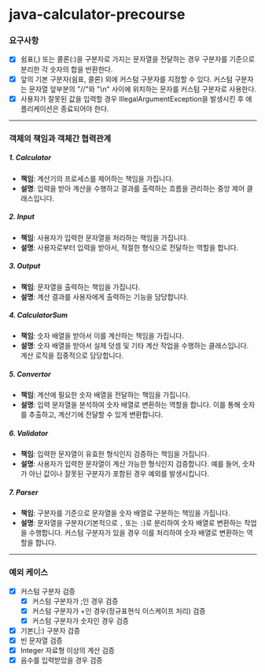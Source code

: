 # java-calculator-precourse

### 요구사항
- [x] 쉼표(,) 또는 콜론(:)을 구분자로 가지는 문자열을 전달하는 경우 구분자를 기준으로 분리한 각 숫자의 합을 반환한다. 
- [x] 앞의 기본 구분자(쉼표, 콜론) 외에 커스텀 구분자를 지정할 수 있다. 커스텀 구분자는 문자열 앞부분의 "//"와 "\n" 사이에 위치하는 문자를 커스텀 구분자로 사용한다. 
- [x] 사용자가 잘못된 값을 입력할 경우 IllegalArgumentException을 발생시킨 후 애플리케이션은 종료되어야 한다.

---

### 객체의 책임과 객체간 협력관계

##### 1. **Calculator**
- **책임**: 계산기의 프로세스를 제어하는 책임을 가집니다.
- **설명**: 입력을 받아 계산을 수행하고 결과를 출력하는 흐름을 관리하는 중앙 제어 클래스입니다.

##### 2. **Input**
- **책임**: 사용자가 입력한 문자열을 처리하는 책임을 가집니다.
- **설명**: 사용자로부터 입력을 받아서, 적절한 형식으로 전달하는 역할을 합니다.

##### 3. **Output**
- **책임**: 문자열을 출력하는 책임을 가집니다.
- **설명**: 계산 결과를 사용자에게 출력하는 기능을 담당합니다.

##### 4. **CalculatorSum**
- **책임**: 숫자 배열을 받아서 이를 계산하는 책임을 가집니다.
- **설명**: 숫자 배열을 받아서 실제 덧셈 및 기타 계산 작업을 수행하는 클래스입니다. 계산 로직을 집중적으로 담당합니다.

##### 5. **Convertor**
- **책임**: 계산에 필요한 숫자 배열을 전달하는 책임을 가집니다.
- **설명**: 입력 문자열을 분석하여 숫자 배열로 변환하는 역할을 합니다. 이를 통해 숫자를 추출하고, 계산기에 전달할 수 있게 변환합니다.

##### 6. **Validator**
- **책임**: 입력한 문자열이 유효한 형식인지 검증하는 책임을 가집니다.
- **설명**: 사용자가 입력한 문자열이 계산 가능한 형식인지 검증합니다. 예를 들어, 숫자가 아닌 값이나 잘못된 구분자가 포함된 경우 예외를 발생시킵니다.

##### 7. **Parser**
- **책임**: 구분자를 기준으로 문자열을 숫자 배열로 구분하는 책임을 가집니다.
- **설명**: 문자열을 구분자(기본적으로 `,` 또는 `:`)로 분리하여 숫자 배열로 변환하는 작업을 수행합니다. 커스텀 구분자가 있을 경우 이를 처리하여 숫자 배열로 변환하는 역할을 합니다.

---

### 예외 케이스 
- [x] 커스텀 구분자 검증
  - [x] 커스텀 구분자가 ;인 경우 검증
  - [x] 커스텀 구분자가 +인 경우(정규표현식 이스케이프 처리) 검증
  - [x] 커스텀 구분자가 숫자인 경우 검증
- [x] 기본(,|:) 구분자 검증
- [x] 빈 문자열 검증 
- [x] Integer 자료형 이상의 계산 검증
- [x] 음수를 입력받았을 경우 검증
